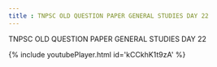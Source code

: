 ```yaml
---
title : TNPSC OLD QUESTION PAPER GENERAL STUDIES DAY 22
---
```


TNPSC OLD QUESTION PAPER GENERAL STUDIES DAY 22



{% include youtubePlayer.html id='kCCkhK1t9zA' %}

